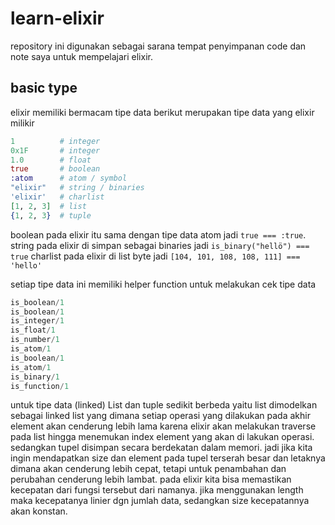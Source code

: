 # learn-elixir
repository ini digunakan sebagai sarana tempat penyimpanan code dan note saya untuk mempelajari elixir. 

## basic type
elixir memiliki bermacam tipe data berikut merupakan tipe data yang elixir milikir
```exs
1          # integer
0x1F       # integer
1.0        # float
true       # boolean
:atom      # atom / symbol
"elixir"   # string / binaries
'elixir'   # charlist
[1, 2, 3]  # list
{1, 2, 3}  # tuple
```
boolean pada elixir itu sama dengan tipe data atom jadi `true === :true`.
string pada elixir di simpan sebagai binaries jadi `is_binary("hellö") === true`
charlist pada elixir di list byte jadi `[104, 101, 108, 108, 111] === 'hello'`

setiap tipe data ini memiliki helper function untuk melakukan cek tipe data
```exs
is_boolean/1
is_boolean/1
is_integer/1
is_float/1
is_number/1
is_atom/1
is_boolean/1
is_atom/1
is_binary/1
is_function/1
```

untuk tipe data (linked) List dan tuple sedikit berbeda yaitu list dimodelkan sebagai linked list yang dimana setiap operasi yang dilakukan pada akhir element akan cenderung lebih lama karena elixir akan melakukan traverse pada list hingga menemukan index element yang akan di lakukan operasi. sedangkan tupel disimpan secara berdekatan dalam memori. jadi jika kita ingin mendapatkan size dan element pada tupel terserah besar dan letaknya dimana akan cenderung lebih cepat, tetapi untuk penambahan dan perubahan cenderung lebih lambat. pada elixir kita bisa memastikan kecepatan dari fungsi tersebut dari namanya. jika menggunakan length maka kecepatanya linier dgn jumlah data, sedangkan size kecepatannya akan konstan.